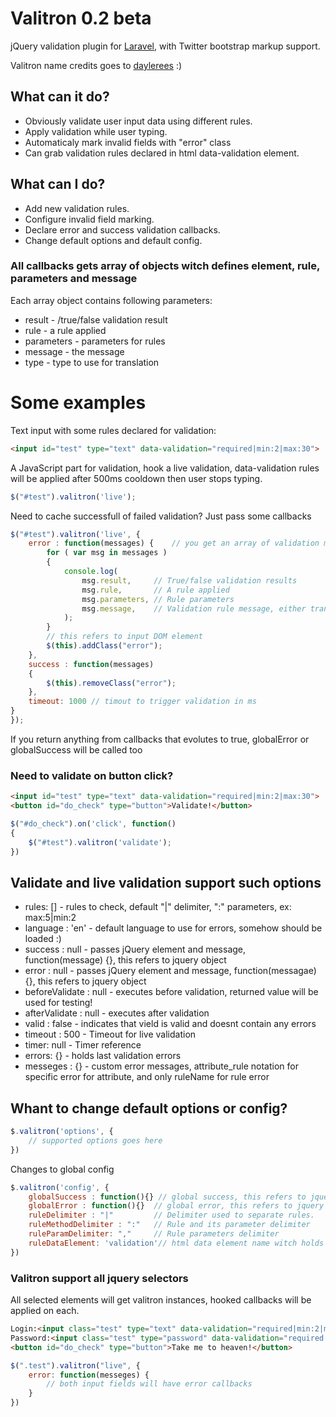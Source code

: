Valitron 0.2 beta
========

jQuery validation plugin for [Laravel](http://www.laravel.com/), with Twitter bootstrap markup support.

Valitron name credits goes to [daylerees](http://daylerees.com/) :)

## What can it do?

- Obviously validate user input data using different rules.
- Apply validation while user typing.
- Automaticaly mark invalid fields with "error" class
- Can grab validation rules declared in html data-validation element.

## What can I do?

- Add new validation rules.
- Configure invalid field marking.
- Declare error and success validation callbacks.
- Change default options and default config.

### All callbacks gets array of objects witch defines element, rule, parameters and message
Each array object contains following parameters:
- result - /true/false validation result
- rule - a rule applied
- parameters - parameters for rules
- message - the message
- type - type to use for translation

# Some examples
Text input with some rules declared for validation:
```html
<input id="test" type="text" data-validation="required|min:2|max:30">
```
A JavaScript part for validation, hook a live validation, 
data-validation rules will be applied after 500ms cooldown then user stops typing.
```javascript
$("#test").valitron('live');
```
Need to cache successfull of failed validation? Just pass some callbacks
```javascript
$("#test").valitron('live', {
	error : function(messages) {	// you get an array of validation messages, happens if at least one rule fails
		for ( var msg in messages )
		{
			console.log(
				msg.result,		// True/false validation results
				msg.rule,		// A rule applied
				msg.parameters,	// Rule parameters
				msg.message,	// Validation rule message, either translated or default one
			);
		}
		// this refers to input DOM element
		$(this).addClass("error");
	},
	success : function(messages)
	{
		$(this).removeClass("error");
	},
	timeout: 1000 // timout to trigger validation in ms
}
});
```
If you return anything from callbacks that evolutes to true, globalError or globalSuccess will be called too

### Need to validate on button click?
```html
<input id="test" type="text" data-validation="required|min:2|max:30">
<button id="do_check" type="button">Validate!</button>
```
```javascript
$("#do_check").on('click', function()
{
	$("#test").valitron('validate');
})
```
## Validate and live validation support such options
- rules: [] - rules to check, default "|" delimiter, ":" parameters, ex: max:5|min:2
- language : 'en' - default language to use for errors, somehow should be loaded :)
- success : null - passes jQuery element and message, function(message) {}, this refers to jquery object
- error : null - passes jQuery element and message, function(messagae) {}, this refers to jquery object
- beforeValidate : null - executes before validation, returned value will be used for testing!
- afterValidate : null - executes after validation
- valid : false - indicates that vield is valid and doesnt contain any errors
- timeout : 500 - Timeout for live validation
- timer: null - Timer reference
- errors: {} - holds last validation errors
- messeges : {} - custom error messages, attribute_rule notation for specific error for attribute, and only ruleName for rule error

## Whant to change default options or config?
```javascript
$.valitron('options', {
	// supported options goes here
})
```
Changes to global config
```javascript
$.valitron('config', {
	globalSuccess : function(){} // global success, this refers to jquery object, there is actual code inside functions ;)
	globalError : function(){} 	// global error, this refers to jquery object
	ruleDelimiter : "|" 		// Delimiter used to separate rules.
	ruleMethodDelimiter : ":"	// Rule and its parameter delimiter
	ruleParamDelimiter: ","		// Rule parameters delimiter
	ruleDataElement: 'validation'// html data element name witch holds validation rules
})
```
### Valitron support all jquery selectors
All selected elements will get valitron instances, hooked callbacks will be applied on each.
```html
Login:<input class="test" type="text" data-validation="required|min:2|max:30"><br>
Password:<input class="test" type="password" data-validation="required|min:15">
<button id="do_check" type="button">Take me to heaven!</button>
```
```javascript
$(".test").valitron("live", {
	error: function(messeges) {
		// both input fields will have error callbacks
	}
})
```